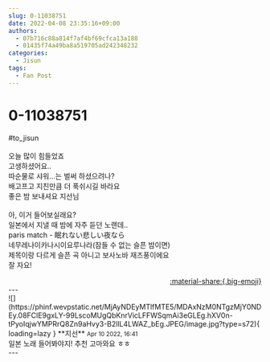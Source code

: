 ```yaml
---
slug: 0-11038751
date: 2022-04-08 23:35:16+09:00
authors:
  - 07b716c88a814f7af4bf69cfca13a188
  - 01435f74a49ba8a519705ad242348232
categories:
  - Jisun
tags:
  - Fan Post
---
```


# 0-11038751

<div class="post-container" markdown="1">
<div class="content-container md-sidebar__scrollwrap" markdown="1">

\#to_jisun<br><br>오늘 많이 힘들었죠<br>고생하셨어요..<br>따순물로 샤워...는 벌써 하셨으려나?<br>배고프고 지친만큼 더 푹쉬시길 바라요<br>좋은 밤 보내셔요 지선님<br><br>아, 이거 들어보실래요?<br>일본에서 지낼 때 밤에 자주 듣던 노랜데..<br>paris match - 眠れない悲しい夜なら<br>네무레나이카나시이요루나라(잠들 수 없는 슬픈 밤이면)<br>제목이랑 다르게 슬픈 곡 아니고 보사노바 재즈풍이에요<br>잘 자요!

</div>
</div>

<div style="text-align: right;" markdown="1">
<a href="https://weverse.io/fromis9/fanpost/0-11038751" style="text-align: right;">:material-share:{.big-emoji}</a>
</div>
---

<div class="comments-container md-sidebar__scrollwrap" markdown="1">
<div class="comment" markdown="1">
<div class='id-container' markdown="1">
![](https://phinf.wevpstatic.net/MjAyNDEyMTlfMTE5/MDAxNzM0NTgzMjY0NDEy.08FClE9gxLY-99LscoMUgQbKnrVicLFFWSqmAi3eGLEg.hXV0n-tPyoIqjwYMPRrQ8Zn9aHvy3-B2llL4LWAZ_bEg.JPEG/image.jpg?type=s72){ loading=lazy }
**<span class="artist">지선</span>** <small>Apr 10 2022, 16:41</small><br>
</div>
<div class='comment-body' markdown="1">
일본 노래 들어봐야지! 추천 고마와요 ㅎㅎ
</div>
</div>
</div>
---
